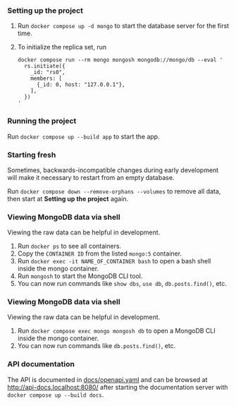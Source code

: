 ### Setting up the project

1. Run `docker compose up -d mongo` to start the database server for the first time.
2. To initialize the replica set, run

   ```shell
   docker compose run --rm mongo mongosh mongodb://mongo/db --eval '
     rs.initiate({
       _id: "rs0",
       members: [
         {_id: 0, host: "127.0.0.1"},
       ],
     })
   '
   ```

### Running the project

Run `docker compose up --build app` to start the app.

### Starting fresh

Sometimes, backwards-incompatible changes during early development will make it necessary to restart from an empty database.

Run `docker compose down --remove-orphans --volumes` to remove all data, then start at **Setting up the project** again.

### Viewing MongoDB data via shell

Viewing the raw data can be helpful in development.

1. Run `docker ps` to see all containers.
2. Copy the `CONTAINER ID` from the listed `mongo:5` container.
3. Run `docker exec -it NAME_OF_CONTAINER bash` to open a bash shell inside the mongo container.
4. Run `mongosh` to start the MongoDB CLI tool.
5. You can now run commands like `show dbs`, `use db`, `db.posts.find()`, etc.

### Viewing MongoDB data via shell

Viewing the raw data can be helpful in development.

1. Run `docker compose exec mongo mongosh db` to open a MongoDB CLI inside the mongo container.
2. You can now run commands like `db.posts.find()`, etc.


### API documentation

The API is documented in [docs/openapi.yaml](docs/openapi.yaml) and can be browsed at <http://api-docs.localhost:8080/> after starting the documentation server with `docker compose up --build docs`.
